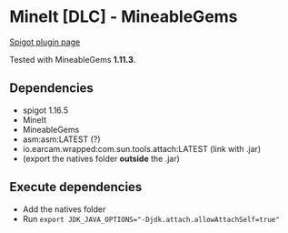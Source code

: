 # MineIt \[DLC\] - MineableGems
[Spigot plugin page](TODO)

Tested with MineableGems **1.11.3**.

## Dependencies
- spigot 1.16.5
- MineIt
- MineableGems
- asm:asm:LATEST (?)
- io.earcam.wrapped:com.sun.tools.attach:LATEST (link with .jar)
- (export the natives folder **outside** the .jar)

## Execute dependencies
- Add the natives folder
- Run `export JDK_JAVA_OPTIONS="-Djdk.attach.allowAttachSelf=true"`